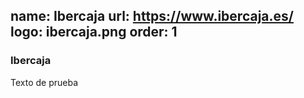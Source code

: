 name: Ibercaja
url: https://www.ibercaja.es/
logo: ibercaja.png
order: 1
----
### Ibercaja

Texto de prueba
